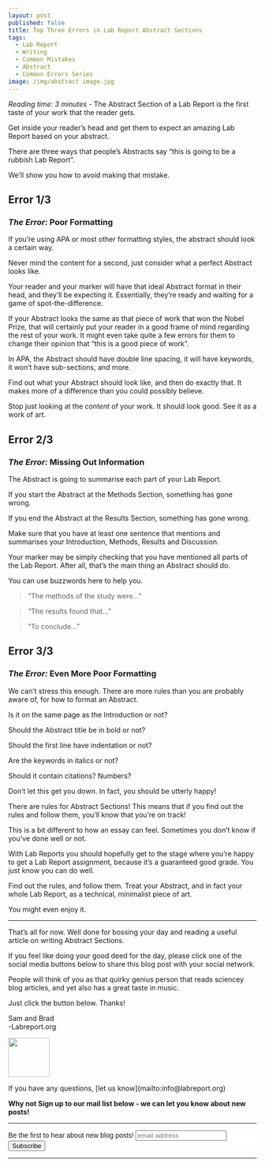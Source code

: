 ```yaml
---
layout: post
published: false
title: Top Three Errors in Lab Report Abstract Sections
tags:
  - Lab Report
  - Writing
  - Common Mistakes
  - Abstract
  - Common Errors Series
image: /img/abstract image.jpg
---
```

_Reading time: 3 minutes_ - The Abstract Section of a Lab Report is the first taste of your work that the reader gets.

Get inside your reader’s head and get them to expect an amazing Lab Report based on your abstract.

There are three ways that people’s Abstracts say “this is going to be a rubbish Lab Report”.

We’ll show you how to avoid making that mistake.



 
## **Error 1/3**
### *The Error:* Poor Formatting
 
If you’re using APA or most other formatting styles, the abstract should look a certain way.

Never mind the content for a second, just consider what a perfect Abstract looks like.

Your reader and your marker will have that ideal Abstract format in their head, and they’ll be expecting it. Essentially, they’re ready and waiting for a game of spot-the-difference.

If your Abstract looks the same as that piece of work that won the Nobel Prize, that will certainly put your reader in a good frame of mind regarding the rest of your work. It might even take quite a few errors for them to change their opinion that “this is a good piece of work”.

In APA, the Abstract should have double line spacing, it will have keywords, it won’t have sub-sections, and more.

Find out what your Abstract should look like, and then do exactly that. It makes more of a difference than you could possibly believe.

Stop just looking at the _content_ of your work. It should look good. See it as a work of art. 


 
## **Error 2/3**
### *The Error:* Missing Out Information
 
The Abstract is going to summarise each part of your Lab Report.

If you start the Abstract at the Methods Section, something has gone wrong.

If you end the Abstract at the Results Section, something has gone wrong.

Make sure that you have at least one sentence that mentions and summarises your Introduction, Methods, Results and Discussion.

Your marker may be simply checking that you have mentioned all parts of the Lab Report. After all, that’s the main thing an Abstract should do.

You can use buzzwords here to help you.

> “The methods of the study were…”

> “The results found that…”

> “To conclude…”


 
## **Error 3/3**
### *The Error:* Even More Poor Formatting
 
We can’t stress this enough. There are more rules than you are probably aware of, for how to format an Abstract.

Is it on the same page as the Introduction or not?

Should the Abstract title be in bold or not?

Should the first line have indentation or not?

Are the keywords in italics or not?

Should it contain citations? Numbers?

Don’t let this get you down. In fact, you should be utterly happy! 

There are rules for Abstract Sections! This means that if you find out the rules and follow them, you’ll know that you’re on track!

This is a bit different to how an essay can feel. Sometimes you don’t know if you’ve done well or not.

With Lab Reports you should hopefully get to the stage where you’re happy to get a Lab Report assignment, because it’s a guaranteed good grade. You just know you can do well.

Find out the rules, and follow them. Treat your Abstract, and in fact your whole Lab Report, as a technical, minimalist piece of art. 

You might even enjoy it.



--- 

That’s all for now. Well done for bossing your day and reading a useful article on writing Abstract Sections.

If you feel like doing your good deed for the day, please click one of the social media buttons below to share this blog post with your social network. 

People will think of you as that quirky genius person that reads sciencey blog articles, and yet also has a great taste in music.

Just click the button below. Thanks!

Sam and Brad  
-Labreport.org  
<p style="text-align: left;"><img src="https://s-ashcroft.github.io/img/avatar-icon.png" alt="" width="84" height="80" /></p>  
If you have any questions, [let us know](mailto:info@labreport.org)

 
**Why not Sign up to our mail list below - we can let you know about new posts!**

---

<!-- Begin Mailchimp Signup Form -->
<link href="//cdn-images.mailchimp.com/embedcode/horizontal-slim-10_7.css" rel="stylesheet" type="text/css">
<style type="text/css">
	#mc_embed_signup{background:#fff; clear:left; font:14px Helvetica,Arial,sans-serif; width:100%;}
	/* Add your own Mailchimp form style overrides in your site stylesheet or in this style block.
	   We recommend moving this block and the preceding CSS link to the HEAD of your HTML file. */
</style>
<div id="mc_embed_signup">
<form action="https://Org.us20.list-manage.com/subscribe/post?u=7d4ac3d81a475c6d44aa19c58&amp;id=6ef2deec11" method="post" id="mc-embedded-subscribe-form" name="mc-embedded-subscribe-form" class="validate" target="_blank" novalidate>
    <div id="mc_embed_signup_scroll">
	<label for="mce-EMAIL">Be the first to hear about new blog posts!</label>
	<input type="email" value="" name="EMAIL" class="email" id="mce-EMAIL" placeholder="email address" required>
    <!-- real people should not fill this in and expect good things - do not remove this or risk form bot signups-->
    <div style="position: absolute; left: -5000px;" aria-hidden="true"><input type="text" name="b_7d4ac3d81a475c6d44aa19c58_6ef2deec11" tabindex="-1" value=""></div>
    <div class="clear"><input type="submit" value="Subscribe" name="subscribe" id="mc-embedded-subscribe" class="button"></div>
    </div>
</form>
</div>

<!--End mc_embed_signup-->

---
